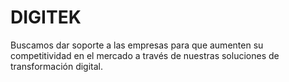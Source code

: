 # DIGITEK

Buscamos dar soporte a las empresas para que aumenten su competitividad en el mercado a través de nuestras soluciones de transformación digital.

